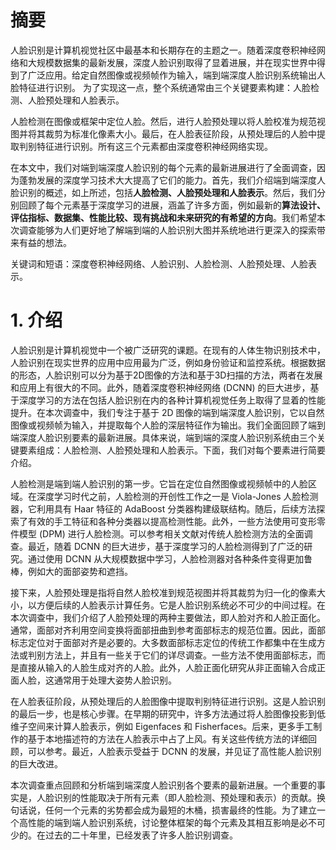 # 摘要
人脸识别是计算机视觉社区中最基本和长期存在的主题之一。随着深度卷积神经网络和大规模数据集的最新发展，深度人脸识别取得了显着进展，并在现实世界中得到了广泛应用。给定自然图像或视频帧作为输入，端到端深度人脸识别系统输出人脸特征进行识别。
为了实现这一点，整个系统通常由三个关键要素构建：人脸检测、人脸预处理和人脸表示。

人脸检测在图像或框架中定位人脸。然后，进行人脸预处理以将人脸校准为规范视图并将其裁剪为标准化像素大小。最后，在人脸表征阶段，从预处理后的人脸中提取判别特征进行识别。所有这三个元素都由深度卷积神经网络实现。

在本文中，我们对端到端深度人脸识别的每个元素的最新进展进行了全面调查，因为蓬勃发展的深度学习技术大大提高了它们的能力。首先，我们介绍端到端深度人脸识别的概述，如上所述，包括**人脸检测、人脸预处理和人脸表示**。然后，我们分别回顾了每个元素基于深度学习的进展，涵盖了许多方面，例如最新的**算法设计、评估指标、数据集、性能比较、现有挑战和未来研究的有希望的方向**。我们希望本次调查能够为人们更好地了解端到端的人脸识别大图并系统地进行更深入的探索带来有益的想法。

关键词和短语：深度卷积神经网络、人脸识别、人脸检测、人脸预处理、人脸表示。

# 1. 介绍
人脸识别是计算机视觉中一个被广泛研究的课题。在现有的人体生物识别技术中，人脸识别在现实世界的应用中应用最为广泛，例如身份验证和监控系统。根据数据的形态，人脸识别可以分为基于2D图像的方法和基于3D扫描的方法，两者在发展和应用上有很大的不同。此外，随着深度卷积神经网络 (DCNN) 的巨大进步，基于深度学习的方法在包括人脸识别在内的各种计算机视觉任务上取得了显着的性能提升。在本次调查中，我们专注于基于 2D 图像的端到端深度人脸识别，它以自然图像或视频帧为输入，并提取每个人脸的深层特征作为输出。我们全面回顾了端到端深度人脸识别要素的最新进展。具体来说，端到端的深度人脸识别系统由三个关键要素组成：人脸检测、人脸预处理和人脸表示。下面，我们对每个要素进行简要介绍。

人脸检测是端到端人脸识别的第一步。它旨在定位自然图像或视频帧中的人脸区域。在深度学习时代之前，人脸检测的开创性工作之一是 Viola-Jones 人脸检测器，它利用具有 Haar 特征的 AdaBoost 分类器构建级联结构。随后，后续方法探索了有效的手工特征和各种分类器以提高检测性能。此外，一些方法使用可变形零件模型 (DPM) 进行人脸检测。可以参考相关文献对传统人脸检测方法的全面调查。最近，随着 DCNN 的巨大进步，基于深度学习的人脸检测得到了广泛的研究。通过使用 DCNN 从大规模数据中学习，人脸检测器对各种条件变得更加鲁棒，例如大的面部姿势和遮挡。

接下来，人脸预处理是指将自然人脸校准到规范视图并将其裁剪为归一化的像素大小，以方便后续的人脸表示计算任务。它是人脸识别系统必不可少的中间过程。在本次调查中，我们介绍了人脸预处理的两种主要做法，即人脸对齐和人脸正面化。通常，面部对齐利用空间变换将面部扭曲到参考面部标志的规范位置。因此，面部标志定位对于面部对齐是必要的。大多数面部标志定位的传统工作都集中在生成方法或判别方法上，并且有一些关于它们的详尽调查。一些方法不使用面部标志，而是直接从输入的人脸生成对齐的人脸。此外，人脸正面化研究从非正面输入合成正面人脸，这通常用于处理大姿势人脸识别。

在人脸表征阶段，从预处理后的人脸图像中提取判别特征进行识别。这是人脸识别的最后一步，也是核心步骤。在早期的研究中，许多方法通过将人脸图像投影到低维子空间来计算人脸表示，例如 Eigenfaces 和 Fisherfaces。后来，更多手工制作的基于本地描述符的方法在人脸表示中占了上风。有关这些传统方法的详细回顾，可以参考。最近，人脸表示受益于 DCNN 的发展，并见证了高性能人脸识别的巨大改进。

本次调查重点回顾和分析端到端深度人脸识别各个要素的最新进展。一个重要的事实是，人脸识别的性能取决于所有元素（即人脸检测、预处理和表示）的贡献。换句话说，任何一个元素的劣势都会成为最短的木桶，损害最终的性能。为了建立一个高性能的端到端人脸识别系统，讨论整体框架的每个元素及其相互影响是必不可少的。在过去的二十年里，已经发表了许多人脸识别调查。



